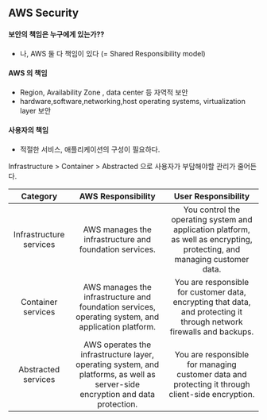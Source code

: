 ## AWS Security



#### 보안의 책임은 누구에게 있는가??
* 나, AWS 둘 다 책임이 있다 (= Shared Responsibility model)

#### AWS 의 책임
* Region, Availability Zone , data center 등 자역적 보안
* hardware,software,networking,host operating systems, virtualization layer 보안


#### 사용자의 책임
* 적절한 서비스, 애플리케이션의 구성이 필요하다.

Infrastructure > Container > Abstracted 으로 사용자가 부담해야할 관리가 줄어든다.

|Category|AWS Responsibility|User Responsibility|
|:---:|:---:|:---:|
|Infrastructure services|AWS manages the infrastructure and foundation services.|You control the operating system and application platform, as well as encrypting, protecting, and managing customer data.|
|Container services|AWS manages the infrastructure and foundation services, operating system, and application platform.|You are responsible for customer data, encrypting that data, and protecting it through network firewalls and backups.|
|Abstracted services|AWS operates the infrastructure layer, operating system, and platforms, as well as server-side encryption and data protection.|You are responsible for managing customer data and protecting it through client-side encryption.|





























